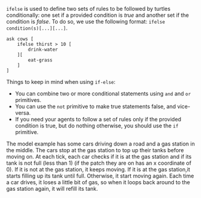 ﻿`ifelse` is used to define two sets of rules to be followed by turtles conditionally: one set if a provided condition is *true* and another set if the condition is *false*. To do so, we use the following format: `ifelse condition(s)[...][...]`.



```
ask cows [
	ifelse thirst > 10 [
		drink-water
	][
		eat-grass
	]
]
```



Things to keep in mind when using `if-else`: 

* You can combine two or more conditional statements using `and` and `or` primitives.
* You can use the `not` primitive to make true statements false, and vice-versa.
* If you need your agents to follow a set of rules only if the provided condition is true, but do nothing otherwise, you should use the `if` primitive. 



The model example has some cars driving down a road and a gas station in the middle. The cars stop at the gas station to top up their tanks before moving on. At each tick, each car checks if it is at the gas station and if its tank is not full (less than 1) (if the patch they are on has an x coordinate of 0). If it is not at the gas station, it keeps moving. If it is at the gas station,it starts filling up its tank until full. Otherwise, it start moving again. Each time a car drives, it loses a little bit of gas, so when it loops back around to the gas station again, it will refill its tank.
